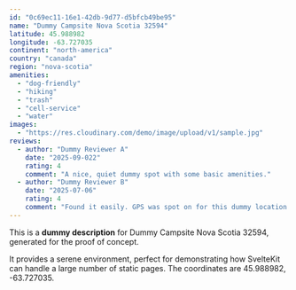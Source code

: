 ```yaml
---
id: "0c69ec11-16e1-42db-9d77-d5bfcb49be95"
name: "Dummy Campsite Nova Scotia 32594"
latitude: 45.988982
longitude: -63.727035
continent: "north-america"
country: "canada"
region: "nova-scotia"
amenities:
  - "dog-friendly"
  - "hiking"
  - "trash"
  - "cell-service"
  - "water"
images:
  - "https://res.cloudinary.com/demo/image/upload/v1/sample.jpg"
reviews:
  - author: "Dummy Reviewer A"
    date: "2025-09-022"
    rating: 4
    comment: "A nice, quiet dummy spot with some basic amenities."
  - author: "Dummy Reviewer B"
    date: "2025-07-06"
    rating: 4
    comment: "Found it easily. GPS was spot on for this dummy location."
---
```


This is a **dummy description** for Dummy Campsite Nova Scotia 32594, generated for the proof of concept.

It provides a serene environment, perfect for demonstrating how SvelteKit can handle a large number of static pages. The coordinates are 45.988982, -63.727035.
